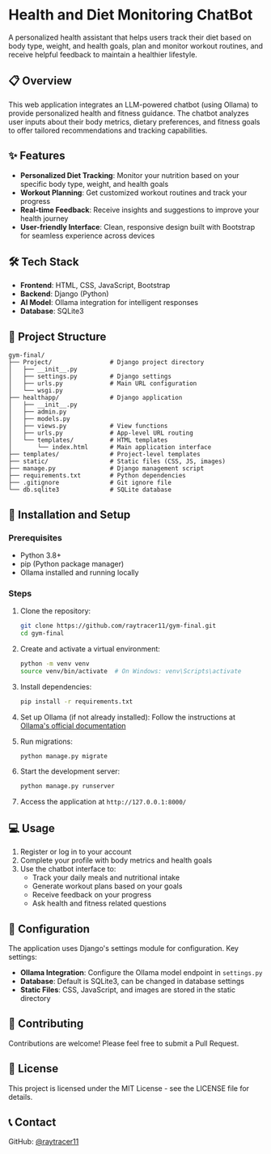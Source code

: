 # Health and Diet Monitoring ChatBot

A personalized health assistant that helps users track their diet based on body type, weight, and health goals, plan and monitor workout routines, and receive helpful feedback to maintain a healthier lifestyle.

## 📋 Overview

This web application integrates an LLM-powered chatbot (using Ollama) to provide personalized health and fitness guidance. The chatbot analyzes user inputs about their body metrics, dietary preferences, and fitness goals to offer tailored recommendations and tracking capabilities.

## ✨ Features

- **Personalized Diet Tracking**: Monitor your nutrition based on your specific body type, weight, and health goals
- **Workout Planning**: Get customized workout routines and track your progress
- **Real-time Feedback**: Receive insights and suggestions to improve your health journey
- **User-friendly Interface**: Clean, responsive design built with Bootstrap for seamless experience across devices

## 🛠️ Tech Stack

- **Frontend**: HTML, CSS, JavaScript, Bootstrap
- **Backend**: Django (Python)
- **AI Model**: Ollama integration for intelligent responses
- **Database**: SQLite3

## 📁 Project Structure

```
gym-final/
├── Project/                # Django project directory
│   ├── __init__.py
│   ├── settings.py         # Django settings
│   ├── urls.py             # Main URL configuration
│   └── wsgi.py
├── healthapp/              # Django application
│   ├── __init__.py
│   ├── admin.py
│   ├── models.py
│   ├── views.py            # View functions
│   ├── urls.py             # App-level URL routing
│   └── templates/          # HTML templates
│       └── index.html      # Main application interface
├── templates/              # Project-level templates
├── static/                 # Static files (CSS, JS, images)
├── manage.py               # Django management script
├── requirements.txt        # Python dependencies
├── .gitignore              # Git ignore file
└── db.sqlite3              # SQLite database
```

## 🚀 Installation and Setup

### Prerequisites
- Python 3.8+
- pip (Python package manager)
- Ollama installed and running locally

### Steps

1. Clone the repository:
   ```bash
   git clone https://github.com/raytracer11/gym-final.git
   cd gym-final
   ```

2. Create and activate a virtual environment:
   ```bash
   python -m venv venv
   source venv/bin/activate  # On Windows: venv\Scripts\activate
   ```

3. Install dependencies:
   ```bash
   pip install -r requirements.txt
   ```

4. Set up Ollama (if not already installed):
   Follow the instructions at [Ollama's official documentation](https://ollama.ai/download)

5. Run migrations:
   ```bash
   python manage.py migrate
   ```

6. Start the development server:
   ```bash
   python manage.py runserver
   ```

7. Access the application at `http://127.0.0.1:8000/`

## 💻 Usage

1. Register or log in to your account
2. Complete your profile with body metrics and health goals
3. Use the chatbot interface to:
   - Track your daily meals and nutritional intake
   - Generate workout plans based on your goals
   - Receive feedback on your progress
   - Ask health and fitness related questions

## 🧰 Configuration

The application uses Django's settings module for configuration. Key settings:

- **Ollama Integration**: Configure the Ollama model endpoint in `settings.py`
- **Database**: Default is SQLite3, can be changed in database settings
- **Static Files**: CSS, JavaScript, and images are stored in the static directory

## 🤝 Contributing

Contributions are welcome! Please feel free to submit a Pull Request.

## 📄 License

This project is licensed under the MIT License - see the LICENSE file for details.

## 📞 Contact

GitHub: [@raytracer11](https://github.com/raytracer11)
